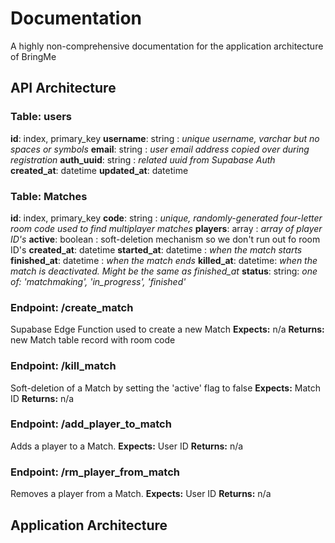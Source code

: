 # Documentation

A highly non-comprehensive documentation for the application architecture of BringMe

## API Architecture

### Table: users
**id**: index, primary_key
**username**: string : *unique username, varchar but no spaces or symbols*
**email**: string : *user email address copied over during registration*
**auth_uuid**: string : *related uuid from Supabase Auth*
**created_at**: datetime
**updated_at**: datetime

### Table: Matches
**id**: index, primary_key
**code**: string : *unique, randomly-generated four-letter room code used to find multiplayer matches*
**players**: array : *array of player ID's*
**active**: boolean : soft-deletion mechanism so we don't run out fo room ID's
**created_at**: datetime
**started_at**: datetime : *when the match starts*
**finished_at**: datetime : *when the match ends*
**killed_at**: datetime: *when the match is deactivated. Might be the same as finished_at*
**status**: string: *one of: 'matchmaking', 'in_progress', 'finished'*

### Endpoint: /create_match
  Supabase Edge Function used to create a new Match
**Expects:** n/a
**Returns:** new Match table record with room code

### Endpoint: /kill_match
  Soft-deletion of a Match by setting the 'active' flag to false
**Expects:** Match ID
**Returns:** n/a

### Endpoint: /add_player_to_match
  Adds a player to a Match.
**Expects:** User ID
**Returns:** n/a

### Endpoint: /rm_player_from_match
  Removes a player from a Match.
**Expects:** User ID
**Returns:** n/a



## Application Architecture